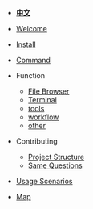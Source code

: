 
- **[中文](/zh-CN)**
- [Welcome](/en/home.md)
- [Install](/en/安装.md)
- [Command](/en/命令参数.md)

- Function
    - [File Browser](/en/功能特性/文件.md)
    - [Terminal](/en/功能特性/终端.md)
    - [tools](/en/功能特性/工具箱.md)
    - [workflow](/en/功能特性/workflow.md)
    - [other](/en/功能特性/其它.md)
- Contributing
    - [Project Structure](/en/技术/技术介绍.md)
    - [Same  Questions](/en/技术/常见问题.md)
- [Usage Scenarios](/en/使用场景.md)
- [Map](/en/开发计划.md)

